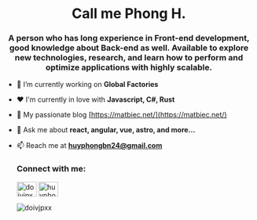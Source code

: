 <h1 align="center">Call me Phong H.</h1>
<h3 align="center">
  A person who has long experience in Front-end development, good knowledge
  about Back-end as well. Available to explore new technologies, research, and
  learn how to perform and optimize applications with highly scalable.
</h3>

- 🔭 I’m currently working on **Global Factories**
- ❤ I'm currently in love with **Javascript, C#, Rust**
- 📝 My passionate blog [https://matbiec.net/](https://matbiec.net/)
- 💬 Ask me about **react, angular, vue, astro, and more...**
- 📫 Reach me at **huyphongbn24@gmail.com**

    <h3 align="left">Connect with me:</h3>
    <p align="left">
      <a href="https://dev.to/doivjpxx" target="blank"
        ><img
          align="center"
          src="https://raw.githubusercontent.com/rahuldkjain/github-profile-readme-generator/master/src/images/icons/Social/devto.svg"
          alt="doivjpxx"
          height="30"
          width="40"
      /></a>
      <a href="https://linkedin.com/in/huyphongdev" target="blank"
        ><img
          align="center"
          src="https://raw.githubusercontent.com/rahuldkjain/github-profile-readme-generator/master/src/images/icons/Social/linked-in-alt.svg"
          alt="huyphongdev"
          height="30"
          width="40"
      /></a>
    </p>

   <p align="center">
     <img
        align="left"
        src="https://github-readme-stats.vercel.app/api/top-langs?username=doivjpxx&show_icons=true&locale=en&layout=compact"
        alt="doivjpxx"
      />
   </p>

